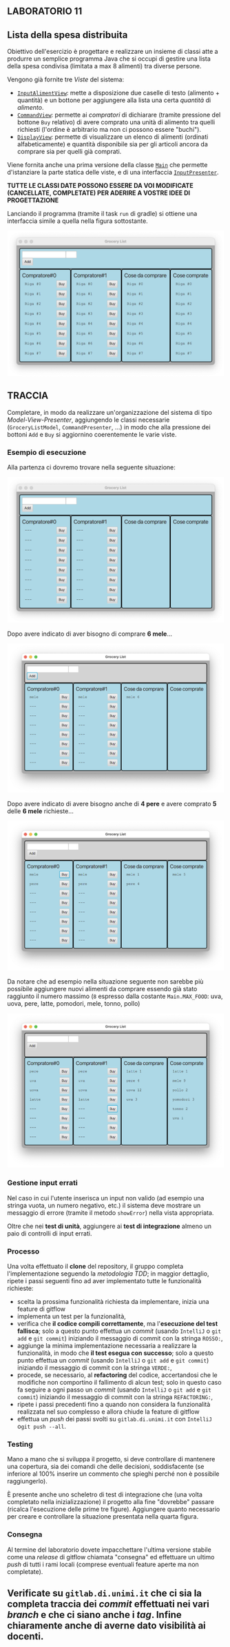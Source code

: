 ## LABORATORIO 11
## Lista della spesa distribuita

Obiettivo dell'esercizio è progettare e realizzare un insieme di classi atte a produrre un semplice programma Java che
si occupi di gestire una lista della spesa condivisa (limitata a max 8 alimenti) tra diverse persone.

Vengono già fornite tre *Viste* del sistema:

- [`InputAlimentView`](src/main/java/it/unimi/di/sweng/lab11/view/InputAlimentView.java): mette a disposizione due caselle di testo
  (alimento + quantità) e un bottone per aggiungere alla lista una certa *quantità* di *alimento*.
- [`CommandView`](src/main/java/it/unimi/di/sweng/lab11/view/CommandView.java): permette ai *compratori* di dichiarare
  (tramite pressione del bottone `Buy` relativo) di avere comprato una unità di alimento tra quelli richiesti (l'ordine 
  è arbitrario ma non ci possono essere "buchi").
- [`DisplayView`](src/main/java/it/unimi/di/sweng/lab11/view/DisplayView.java): permette di visualizzare un elenco di
  alimenti (ordinati alfabeticamente) e quantità disponibile sia per gli articoli ancora da comprare sia per quelli già comprati.

Viene fornita anche una prima versione della classe  [`Main`](src/main/java/it/unimi/di/sweng/lab11/Main.java) che
permette d'istanziare la parte statica delle viste, e di una
interfaccia [`InputPresenter`](src/main/java/it/unimi/di/sweng/lab11/presenter/InputPresenter.java).

**TUTTE LE CLASSI DATE POSSONO ESSERE DA VOI MODIFICATE (CANCELLATE, COMPLETATE) PER ADERIRE A VOSTRE IDEE DI
PROGETTAZIONE**

Lanciando il programma (tramite il task `run` di gradle) si ottiene una interfaccia simile a quella nella figura
sottostante.

![GUI](gui0.png)

## TRACCIA

Completare, in modo da realizzare un'organizzazione del sistema di tipo
*Model-View-Presenter*, aggiungendo le classi necessarie (`GroceryListModel`,
`CommandPresenter`, ...) in modo che alla pressione dei bottoni `Add` e `Buy` si aggiornino coerentemente le varie
viste.

### Esempio di esecuzione

Alla partenza ci dovremo trovare nella seguente situazione:

![GUI](gui1.png)

Dopo avere indicato di aver bisogno di comprare **6 mele**...

![GUI](gui2.png)

Dopo avere indicato di avere bisogno anche di **4 pere** e avere comprato **5** delle **6 mele** richieste...

![GUI](gui3.png)

Da notare che ad esempio nella situazione seguente non sarebbe più possibile
aggiungere nuovi alimenti da comprare
essendo già stato raggiunto il numero massimo (`8` espresso dalla
costante `Main.MAX_FOOD`: uva, uova, pere, latte, pomodori, mele, tonno, pollo)

![GUI](gui4.png)

### Gestione input errati

Nel caso in cui l'utente inserisca un input non valido (ad esempio una stringa vuota, un numero negativo, etc.) il sistema
deve mostrare un messaggio di errore (tramite il metodo `showError`) nella vista appropriata.

Oltre che nei **test di unità**, aggiungere ai **test di integrazione** almeno un paio di controlli di input errati.

### Processo

Una volta effettuato il **clone** del repository, il gruppo completa l'implementazione seguendo la *metodologia TDD*;
in maggior dettaglio, ripete i passi seguenti fino ad aver implementato tutte le funzionalità richieste:

* scelta la prossima funzionalità richiesta da implementare, inizia una feature di gitflow
* implementa un test per la funzionalità,
* verifica che **il codice compili correttamente**, ma l'**esecuzione del test fallisca**; solo a questo punto effettua
  un *commit*
  (usando `IntelliJ` o `git add` e `git commit`) iniziando il messaggio di commit con la stringa `ROSSO:`,
* aggiunge la minima implementazione necessaria a realizzare la funzionalità, in modo che **il test esegua con
  successo**; solo a questo punto
  effettua un *commit* (usando `IntelliJ` o `git add` e `git commit`) iniziando il messaggio di commit con la
  stringa `VERDE:`,
* procede, se necessario, al **refactoring** del codice, accertandosi che le modifiche non
  comportino il fallimento di alcun test; solo in questo caso fa seguire a ogni
  passo un *commit* (usando `IntelliJ` o `git add` e `git commit`)
  iniziando il messaggio di commit con la stringa `REFACTORING:`,
* ripete i passi precedenti fino a quando non considera la funzionalità realizzata nel suo complesso e allora chiude la
  feature di gitflow
* effettua un *push* dei passi svolti su `gitlab.di.unimi.it` con `IntelliJ` o`git push --all`.

### Testing

Mano a mano che si sviluppa il progetto, si deve controllare di mantenere una copertura, sia dei comandi che delle
decisioni, soddisfacente (se inferiore al 100% inserire un commento che spieghi perché non è possibile raggiungerlo).

È presente anche uno scheletro di test di integrazione che (una volta completato nella inizializzazione) il progetto
alla fine "dovrebbe" passare (ricalca l'esecuzione delle prime tre figure). Aggiungere quanto necessario per creare e 
controllare la situazione presentata nella quarta figura. 

### Consegna

Al termine del laboratorio dovete impacchettare l'ultima versione stabile come una _release_ di gitflow chiamata 
"consegna" ed effettuare un ultimo *push* di tutti i rami locali (comprese eventuali feature aperte ma non completate).

## **Verificate su `gitlab.di.unimi.it`** che ci sia la completa traccia dei *commit* effettuati nei vari *branch* e che ci siano anche i *tag*. Infine chiaramente anche di averne dato visibilità ai docenti. 
